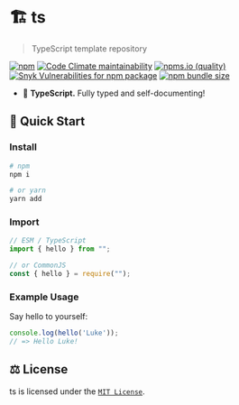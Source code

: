 # 🏗 ts

> TypeScript template repository 

[![npm](https://img.shields.io/npm/v/)](https://npmjs.com/package/)
[![Code Climate maintainability](https://img.shields.io/codeclimate/maintainability/lukecarr/)](https://codeclimate.com/github/lukecarr/)
[![npms.io (quality)](https://img.shields.io/npms-io/final-score/?label=npms.io%20score)](https://api.npms.io/v2/package/)
[![Snyk Vulnerabilities for npm package](https://img.shields.io/snyk/vulnerabilities/npm/)](#)
[![npm bundle size](https://img.shields.io/bundlephobia/minzip/)](https://bundlephobia.com/package/)

- 💪 **TypeScript.** Fully typed and self-documenting!

## 🚀 Quick Start

### Install

```bash
# npm
npm i

# or yarn
yarn add
```

### Import

```js
// ESM / TypeScript
import { hello } from "";

// or CommonJS
const { hello } = require("");
```

### Example Usage

Say hello to yourself:

```js
console.log(hello('Luke'));
// => Hello Luke!
```

## ⚖ License

ts is licensed under the [`MIT License`](LICENSE).
